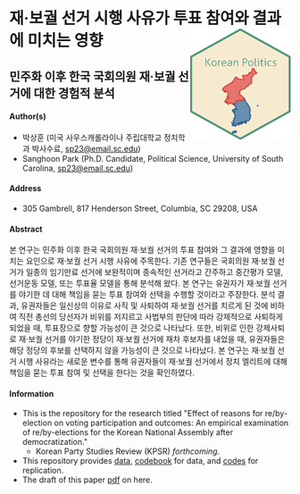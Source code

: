# 재·보궐 선거 시행 사유가 투표 참여와 결과에 미치는 영향 <img src="https://github.com/pherephobia/2020_Panmunjom/blob/master/Korean%20Politics.png" width="180" height= "200" align="right" /> <br /> 
## 민주화 이후 한국 국회의원 재‧보궐 선거에 대한 경험적 분석
#### Author(s)
- 박상훈 (미국 사우스캐롤라이나 주립대학교 정치학과 박사수료, [sp23@email.sc.edu](sp23@email.sc.edu))
- Sanghoon Park (Ph.D. Candidate, Political Science, University of South Carolina, [sp23@email.sc.edu](sp23@email.sc.edu))
#### Address
- 305 Gambrell, 817 Henderson Street, Columbia, SC 29208, USA
#### Abstract

본 연구는 민주화 이후 한국 국회의원 재·보궐 선거의 투표 참여와 그 결과에 영향을 미치는 요인으로  재·보궐 선거 시행 사유에 주목한다. 기존 연구들은 국회의원 재·보궐 선거가 일종의 임기만료 선거에 보완적이며 종속적인 선거라고 간주하고 중간평가 모델, 선거운동 모델, 또는 투표율 모델을 통해 분석해 왔다. 본 연구는 유권자가 재·보궐 선거를 야기한 데 대해 책임을 묻는 투표 참여와 선택을 수행할 것이라고 주장한다. 분석 결과, 유권자들은 일신상의 이유로 사직 및 사퇴하여 재·보궐 선거를 치르게 된 것에 비하여 직전 총선의 당선자가 비위를 저지르고 사법부의 판단에 따라 강제적으로 사퇴하게 되었을 때, 투표장으로 향할 가능성이 큰 것으로 나타났다. 또한, 비위로 인한 강제사퇴로 재·보궐 선거를 야기한 정당이 재·보궐 선거에 재차 후보자를 내었을 때, 유권자들은 해당 정당의 후보를 선택하지 않을 가능성이 큰 것으로 나타났다. 본 연구는 재·보궐 선거 시행 사유라는 새로운 변수를 통해 유권자들이 재·보궐 선거에서 정치 엘리트에 대해 책임을 묻는 투표 참여 및 선택을 한다는 것을 확인하였다.

#### Information
- This is the repository for the research titled "Effect of reasons for re/by-election on voting participation and outcomes: An empirical examination of re/by-elections for the Korean National Assembly after democratization."
  - Korean Party Studies Review (KPSR) *forthcoming*.
- This repository provides [data](https://github.com/pherephobia/03_KR_REBYELECTION_TURNOUT/blob/main/Data/reby_election.csv), [codebook](https://github.com/pherephobia/03_KR_REBYELECTION_TURNOUT/blob/main/Data/Codebook_national.pdf) for data, and [codes](https://github.com/pherephobia/03_KR_REBYELECTION_TURNOUT/blob/main/Command_codes/replication_models.R) for replication.
- The draft of this paper [pdf](https://github.com/pherephobia/03_KR_REBYELECTION_TURNOUT/blob/main/Documents/%ED%95%9C%EA%B5%AD%EC%A0%95%EB%8B%B9%ED%95%99%ED%9A%8C-%ED%95%9C%EA%B5%AD%EC%A0%95%EB%8B%B9%ED%95%99%ED%9A%8C%EB%B3%B4%20%EC%A0%9C21%EA%B6%8C%20%EC%A0%9C3%ED%98%B8-02%EB%B0%95%EC%83%81%ED%9B%88(3%EA%B5%90).pdf) on here. 
<br />

